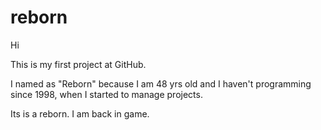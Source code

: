 # reborn

Hi

This is my first project at GitHub.

I named as "Reborn" because I am 48 yrs old and I haven't programming since 1998, when I started to manage projects.

Its is a reborn. I am back in game.
